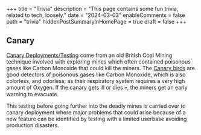 +++
title = "Trivia"
description = "This page contains some fun trivia, related to tech, loosely."
date = "2024-03-03"
enableComments = false
path = "trivia"
hiddenPostSummaryInHomePage = true
draft = false
+++

## Canary

[Canary Deployments/Testing](https://cloud.google.com/deploy/docs/deployment-strategies/canary) come from an old British Coal Mining technique involved with exploring mines which often contained poisonous gases like Carbon Monoxide that could kill the miners. The [Canary birds](https://en.wikipedia.org/wiki/Domestic_canary) are good detectors of poisonous gases like Carbon Monoxide, which is also colorless, and odorless; as their respiratory system requires a very high amount of Oxygen. If the canary gets ill or dies 💀, the miners get an early warning to evacuate.

This testing before going further into the deadly mines is carried over to canary deployment where major problems that could arise because of a new feature can be identified by testing with a limited userbase avoiding production disasters.